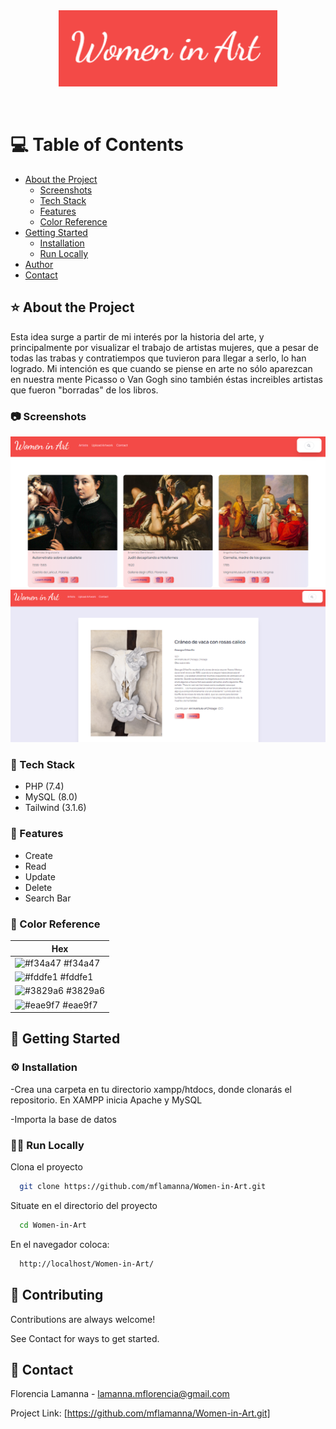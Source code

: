 <div align="center">

  <img src="images/logo.png" alt="logo" width="350" height="auto" />
  
  <p>
  </p>
  
  </div>

<br />

<!-- Table of Contents -->
# 💻 Table of Contents

- [About the Project](#star2-about-the-project)
  * [Screenshots](#camera-screenshots)
  * [Tech Stack](#space_invader-tech-stack)
  * [Features](#dart-features)
  * [Color Reference](#art-color-reference)
- [Getting Started](#toolbox-getting-started)
  * [Installation](#gear-installation)
  * [Run Locally](#running-run-locally)
- [Author](#wave-contributing)
- [Contact](#contact)

  

<!-- About the Project -->
## ⭐ About the Project
Esta idea surge a partir de mi interés por la historia del arte, y principalmente por visualizar el trabajo de artistas mujeres, que a pesar de todas las trabas y contratiempos que tuvieron para llegar a serlo, lo han logrado.
Mi intención es que cuando se piense en arte no sólo aparezcan en nuestra mente Picasso o Van Gogh sino también éstas increibles artistas que fueron "borradas" de los libros.


<!-- Screenshots -->
### 📷 Screenshots

<div align="center"> 
  <img src="./images/index.png" alt="screenshot" />
  <br>
  <img src="./images/detail.png" alt="screenshot" />
</div>


<!-- TechStack -->
### 👾 Tech Stack

- PHP (7.4)
- MySQL (8.0)
- Tailwind (3.1.6)

<!-- Features -->
### 🎯 Features

- Create
- Read
- Update
- Delete
- Search Bar

<!-- Color Reference -->
### 🎨 Color Reference

| Hex             |                                
| ----------------- |
| ![#f34a47](https://via.placeholder.com/10/f34a47?text=+) #f34a47 |
| ![#fddfe1](https://via.placeholder.com/10/fddfe1?text=+) #fddfe1 |
| ![#3829a6](https://via.placeholder.com/10/3829a6?text=+) #3829a6 |
|![#eae9f7](https://via.placeholder.com/10/eae9f7?text=+) #eae9f7 |



<!-- Getting Started -->
## 	🧰 Getting Started

<!-- Installation -->
### ⚙️ Installation

-Crea una carpeta en tu directorio xampp/htdocs, donde clonarás el repositorio.
En XAMPP inicia Apache y MySQL

-Importa la base de datos


<!-- Run Locally -->
### 🏃‍♀️ Run Locally

Clona el proyecto

```bash
  git clone https://github.com/mflamanna/Women-in-Art.git
```

Situate en el directorio del proyecto

```bash
  cd Women-in-Art
```

En el navegador coloca:

```bash
  http://localhost/Women-in-Art/
```

<!-- Contributing -->
## 👋 Contributing

Contributions are always welcome!

See Contact for ways to get started.


<!-- Contact -->
## 🤝 Contact

Florencia Lamanna - lamanna.mflorencia@gmail.com

Project Link: [https://github.com/mflamanna/Women-in-Art.git]

